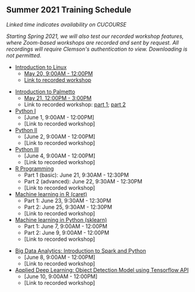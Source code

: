 ## Summer 2021 Training Schedule

*Linked time indicates availability on CUCOURSE*  

*Starting Spring 2021, we will also test our recorded workshop features, 
where Zoom-based workshops are recorded and sent by request. All recordings will 
require Clemson's authentication to view. Downloading is not permitted.*

- [Introduction to Linux](workshop.md#introduction-to-linux)  
    - [May 20, 9:00AM - 12:00PM](https://cucourse.app.clemson.edu/it-training/sessions.php)
    - [Link to recorded workshop](https://clemson.zoom.us/rec/share/585fj0o-oP5KcwjEZVmPZKhr_Cv3863cZfRUK0tmPlTufCye-GlGgqq-zutlr5Vv.QcwTZUgQb8Vet2bY?startTime=1621516230000)
<!---      - [January 12, 9:00AM - 12:00PM](https://clemson.zoom.us/rec/share/G0dgZqiMYzo_AYbGoA0TD3liLCZJ3IlWjBJXUj9a1Rl627fEBu12D4-0ZEuiLoci.ssdkbiEEIKG7dTrF) -->
- [Introduction to Palmetto](workshop.md#introduction-to-research-computing-on-palmetto-cluster)
    - [May 21, 12:00PM - 3:00PM](https://cucourse.app.clemson.edu/it-training/sessions.php)
    - Link to recorded workshop: [part 1](https://clemson.zoom.us/rec/share/2ZBy93ubEbwGCtzUMKBkatQjhlBWWA5Tga8unzEs52dL6iDRapmLHIFcIQh-MlTJ.D20ZUCu3xZZQDO2j?startTime=1621613640000); [part 2](https://clemson.zoom.us/rec/share/2ZBy93ubEbwGCtzUMKBkatQjhlBWWA5Tga8unzEs52dL6iDRapmLHIFcIQh-MlTJ.D20ZUCu3xZZQDO2j?startTime=1621621056000)
 - [Python I](workshop.md#introduction-to-programming-in-python)
    - [June 1, 9:00AM - 12:00PM]
    - [Link to recorded workshop]
- [Python II](workshop.md#introduction-to-programming-in-python)
    - [June 2, 9:00AM - 12:00PM]
    - [Link to recorded workshop]
- [Python III](workshop.md#introduction-to-programming-in-python)
    - [June 4, 9:00AM - 12:00PM]
    - [Link to recorded workshop]
- [R Programming](workshop.md#introduction-to-data-science-using-r)
    - Part 1 (basic): June 21, 9:30AM - 12:30PM
    - Part 2 (advanced): June 22, 9:30AM - 12:30PM
    - [Link to recorded workshop]
- [Machine learning in R (caret)](workshop.md#machine-learning-in-r)
    - Part 1: June 23, 9:30AM - 12:30PM
    - Part 2: June 25, 9:30AM - 12:30PM
    - [Link to recorded workshop]
- [Machine learning in Python (sklearn)](workshop.md#machine-learning-in-python)
    - Part 1: June 7, 9:00AM - 12:00PM
    - Part 2: June 9, 9:00AM - 12:00PM
    - [Link to recorded workshop]
<!-- - [Big Data Analytics: Introduction to Hadoop](workshop.md#introduction-to-hadoop-on-palmetto) -->
<!--    - [February 11, 5:00PM - 8:00PM](https://cucourse.app.clemson.edu/it-training/sessions.php) -->
<!--      - [Recording](https://clemson.zoom.us/rec/share/O51tHIAY4Nghx4OTHE1yBZ890aIfQXTljipx0d2wpFM1GrN-4JfuNTBG_yMBgAHQ.AIuaKFMq09oE7ENj) -->
<!--    - [March 18, 5:00PM - 8:00PM](https://cucourse.app.clemson.edu/it-training/sessions.php) -->
<!--    - [Link to recorded workshop]() -->
- [Big Data Analytics: Introduction to Spark and Python](workshop.md#introduction-to-big-data-analytics-using-sparkpython)
    - [June 8, 9:00AM - 12:00PM]
    - [Link to recorded workshop]
- [Applied Deep Learning: Object Detection Model using Tensorflow API](workshop.md#introduction-to-applied-deep-learning-object-detection-model-using-tensorflow-api)
    - [June 10, 9:00AM - 12:00PM]
    - [Link to recorded workshop]
